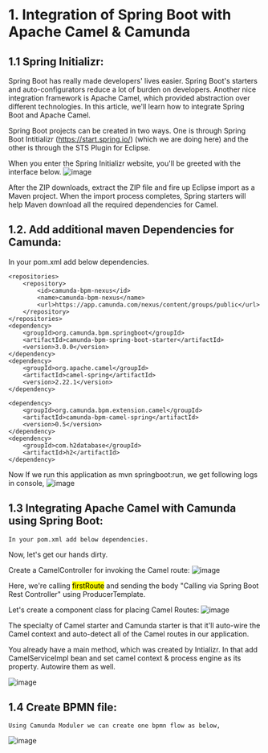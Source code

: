 # 1.	Integration of Spring Boot with Apache Camel & Camunda
## 1.1 Spring Initializr:
Spring Boot has really made developers' lives easier. Spring Boot's starters and auto-configurators reduce a lot of burden on developers. Another nice integration framework is Apache Camel, which provided abstraction over different technologies. In this article, we'll learn how to integrate Spring Boot and Apache Camel.

Spring Boot projects can be created in two ways. One is through Spring Boot Intitializr (https://start.spring.io/) (which we are doing here) and the other is through the STS Plugin for Eclipse. 

When you enter the Spring Initializr website, you'll be greeted with the interface below.
![image](https://user-images.githubusercontent.com/8769673/46129775-52164500-c255-11e8-966f-879f75ac4393.png)

After the ZIP downloads, extract the ZIP file and fire up Eclipse import as a Maven project. When the import process completes, Spring starters will help Maven download all the required dependencies for Camel.

## 1.2.	Add additional maven Dependencies for Camunda:
In your pom.xml add below dependencies.

	<repositories>
		<repository>
			<id>camunda-bpm-nexus</id>
			<name>camunda-bpm-nexus</name>
			<url>https://app.camunda.com/nexus/content/groups/public</url>
		</repository>
	</repositories>
	<dependency>
		<groupId>org.camunda.bpm.springboot</groupId>
		<artifactId>camunda-bpm-spring-boot-starter</artifactId>
		<version>3.0.0</version>
	</dependency>
	<dependency>
		<groupId>org.apache.camel</groupId>
		<artifactId>camel-spring</artifactId>
		<version>2.22.1</version>
	</dependency>

	<dependency>
		<groupId>org.camunda.bpm.extension.camel</groupId>
		<artifactId>camunda-bpm-camel-spring</artifactId>
		<version>0.5</version>
	</dependency>
	<dependency>
		<groupId>com.h2database</groupId>
		<artifactId>h2</artifactId>
	</dependency>
Now If we run this application as mvn springboot:run, we get following logs in console,
![image](https://user-images.githubusercontent.com/8769673/46133433-1a5fcb00-c25e-11e8-9d31-5de6d877d1d5.png)

## 1.3 Integrating Apache Camel with Camunda using Spring Boot:
	In your pom.xml add below dependencies.
Now, let's get our hands dirty.

Create a CamelController for invoking the Camel route:
![image](https://user-images.githubusercontent.com/8769673/46133805-ffda2180-c25e-11e8-86eb-f3854d049f59.png)

Here, we're calling <mark>firstRoute</mark> and sending the body "Calling via Spring Boot Rest Controller" using ProducerTemplate.

Let's create a component class for placing Camel Routes:
![image](https://user-images.githubusercontent.com/8769673/46133887-36b03780-c25f-11e8-8514-41479e3a45ee.png)

The specialty of Camel starter and Camunda starter is that it'll auto-wire the Camel context and auto-detect all of the Camel routes in our application.

You already have a main method, which was created by Intializr. In that add CamelServiceImpl bean and set camel context & process engine as its property. Autowire them as well.

![image](https://user-images.githubusercontent.com/8769673/46133943-5b0c1400-c25f-11e8-9694-23e6ad41bd1a.png)

## 1.4 Create BPMN file:
	Using Camunda Moduler we can create one bpmn flow as below,
![image](https://user-images.githubusercontent.com/8769673/46134063-a1fa0980-c25f-11e8-9b92-b20dcb49e33a.png)


